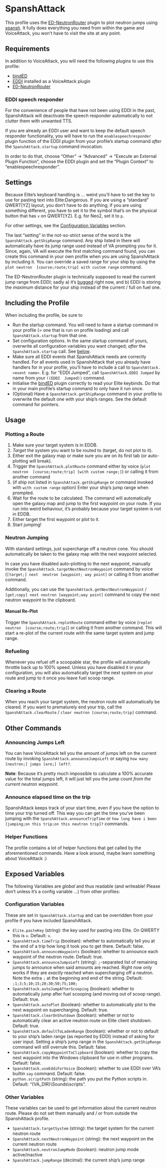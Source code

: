 # SpanshAttack #

This profile uses the 
[ED-NeutronRouter](https://github.com/sc-pulgan/ED-NeutronRouter) plugin to plot 
neutron jumps using [spansh](https://spansh.co.uk/plotter). It fully does 
everything you need from within the game and VoiceAttack, you won’t have to 
visit the site at any point.

## Requirements ##

In addition to VoiceAttack, you will need the following plugins to use this 
profile:

* [bindED](https://forum.voiceattack.com/smf/index.php?topic=564.0)
* [EDDI](https://github.com/EDCD/EDDI) installed as a VoiceAttack plugin
* [ED-NeutronRouter](https://github.com/sc-pulgan/ED-NeutronRouter)

### EDDI speech responder ###

For the convenience of people that have not been using EDDI in the past, 
SpanshAttack will deactivate the speech responder automatically to not clutter 
them with unwanted TTS.

If you are already an EDDI user and want to keep the default speech responder 
functionality, you will have to run the `enablespeechresponder` plugin function 
of the EDDI plugin from your profile’s startup command _after_ the 
`SpanshAttack.startup` command invocation.

In order to do that, choose “Other” → “Advanced” → “Execute an External Plugin 
Function”, choose the EDDI plugin and set the “Plugin Context” to 
“enablespeechresponder”.

## Settings ##

Because Elite’s keyboard handling is … weird you’ll have to set the key to use 
for pasting text into Elite:Dangerous. If you are using a “standard” QWERT[YZ] 
layout, you don’t have to do anything; if you are using something different, you 
have to set it to the symbol that’s on the physical button that has `v` on 
QWERT[YZ]. E.g. for Neo2, set it to `p`.

For other settings, see the [Configuration Variables](#Configuration-Variables) 
section.

The last “setting” in the not-so-strict sense of the word is the 
`SpanshAttack.getShipRange` command. Any ship listed in there will automatically 
have its jump range used instead of VA prompting you for it. Since, again, VA 
will execute the first matching command found, you can create this command in 
your own profile when you are using SpanshAttack by including it. You can 
override a saved range for your ship by using the `plot neutron 
[course;route;trip] with custom range` command.

The ED-NeutronRouter plugin is technically supposed to read the current jump 
range from EDDI; sadly a) it’s 
[bugged](https://github.com/sc-pulgan/ED-NeutronRouter/issues/3) right now, and 
b) EDDI is storing the _maximum_ distance for your ship instead of the current 
/ full on fuel one.

## Including the Profile ##

When including the profile, be sure to

* Run the startup command. You will need to have a startup command in your 
  profile (= one that is run on profile loading) and call `SpanshAttack.startup` 
  from that one.
* Set configuration options. In the same startup command of yours, overwrite all 
  configuration variables you want changed; _after_ the `SpanshAttack.startup` 
  call. See [below](#Configuration-Variables).
* Make sure all EDDI events that SpanshAttack needs are correctly handled. For 
  all events used in SpanshAttack that you already have handlers for in your 
  profile, you’ll have to include a call to `SpanshAttack.<event name>`. E.g. 
  for “EDDI Jumped”, call `SpanshAttack.EDDI Jumped` by name from your `((EDDI 
  Jumped))` command.
* Initialise the [bindED](https://forum.voiceattack.com/SMF?topic=564.0) plugin 
  correctly to read your Elite keybinds. Do that in your main profile’s startup 
  command to only have it run once.
* (Optional) Have a `SpanshAttack.getShipRange` command in your profile to 
  overwrite the default one with your ship’s ranges. See the default command for 
  pointers.

## Usage ##

### Plotting a Route ###

1. Make sure your target system is in EDDB.
1. _Target_ the system you want to be routed to (target, do not plot to it).
1. Either exit the galaxy map or make sure you are on its first tab (or 
   auto-plotting will break).
1. Trigger the `SpanshAttack.plotRoute` command either by voice (`plot neutron 
   [course;route;trip] [with custom range;]`) or calling it from another command
1. (if ship not listed in `SpanshAttack.getShipRange` or command invoked with 
   `with custom range` option) Enter your ship’s jump range when prompted.
1. Wait for the route to be calculated. The command will automatically open the 
   galaxy map and jump to the first waypoint on your route. If you run into 
   weird behaviour, it’s probably because your target system is not in EDDB.
1. Either target the first waypoint or plot to it.
1. Start jumping!

### Neutron Jumping ###

With standard settings, just supercharge off a neutron cone. You should 
automatically be taken to the galaxy map with the next waypoint selected.

In case you have disabled auto-plotting to the next waypoint, manually invoke 
the `SpanshAttack.targetNextNeutronWaypoint` command by voice (`[target;] next 
neutron [waypoint; way point]` or calling it from another command.

Additionally, you can use the `SpanshAttack.getNextNeutronWaypoint` 
/ `[get;copy] next neutron [waypoint;way point]` command to copy the next 
neutron waypoint to the clipboard.

#### Manual Re-Plot ####

Trigger the `SpanshAttack.replotRoute` command either by voice (`replot neutron 
[course;route;trip]`) or calling it from another command. This will start 
a re-plot of the current route with the same target system and jump range.

### Refueling ###

Whenever you refuel off a scoopable star, the profile will automatically 
throttle back up to 100% speed. Unless you have disabled it in your 
configuration, you will also automatically target the next system on your route 
and jump to it once you leave fuel scoop range.

### Clearing a Route ###

When you reach your target system, the neutron route will automatically be 
cleared. If you want to prematurely end your trip, call the 
`SpanshAttack.clearRoute` / `clear neutron [course;route;trip]` command.

## Other Commands ##

### Announcing Jumps Left ###

You can have VoiceAttack tell you the amount of jumps left on the current route 
by invoking `SpanshAttack.announceJumpsLeft` or saying
`how many [neutron;] jumps [are;] left?`.

**Note**: Because it’s pretty much impossible to calculate a 100% accurate value 
for the total jumps left, it will just tell you the jump count _from the current 
neutron waypoint_.

### Announce elapsed time on the trip ###

SpanshAttack keeps track of your start time, even if you have the option to time 
your trip turned off. This way you can get the time you’ve been jumping with the 
`SpanshAttack.announceTripTime` or
`how long have i been [jumping;on this trip;on this neutron trip]?` commands.

### Helper Functions ###

The profile contains a lot of helper functions that get called by the 
aforementioned commands. Have a look around, maybe learn something about 
VoiceAttack :)

## Exposed Variables ##

The following Variables are _global_ and thus readable (and writeable! Please 
don’t unless it’s a config variable …) from other profiles:

### Configuration Variables ###

These are set in `SpanshAttack.startup` and can be overridden from your profile 
if you have included SpanshAttack.

* `Elite.pasteKey` (string): the key used for pasting into Elite. On QWERTY this 
  is `v`. Default: `v`.
* `SpanshAttack.timeTrip` (boolean): whether to automatically tell you at the 
  end of a trip how long it took you to get there. Default: false.
* `SpanshAttack.announceWaypoints` (boolean): whether to announce each waypoint 
  of the neutron route. Default: true.
* `SpanshAttack.announceJumpsLeft` (string): `;`-separated list of remaining 
  jumps to announce when said amounts are reached. Right now only works if they 
  are _exactly_ reached when supercharging off a neutron. Note the extra `;` at 
  the beginning and end of the string. Default: `;1;3;5;10;15;20;30;50;75;100;`
* `SpanshAttack.autoJumpAfterScooping` (boolean): whether to automatically jump 
  after fuel scooping (and moving out of scoop range). Default: true.
* `SpanshAttack.autoPlot` (boolean): whether to automatically plot to the next 
  waypoint on supercharging. Default: true.
* `SpanshAttack.clearOnShutdown` (boolean): whether or not to automatically 
  clear an active neutron route on Elite client shutdown. Default: true.
* `SpanshAttack.defaultToLadenRange` (boolean): whether or not to default to 
  your ship’s laden range (as reported by EDDI) instead of asking for user 
  input.  Setting a ship’s jump range in the `SpanshAttack.getShipRange` command 
  will still overrule this. Default: false.
* `SpanshAttack.copyWaypointToClipboard` (boolean): whether to copy the next 
  waypoint into the Windows clipboard for use in other programs. Default: false.
* `SpanshAttack.useEddiForVoice` (boolean): whether to use EDDI over VA’s 
  builtin `say` command. Default: false.
* `python.scriptPath` (string): the path you put the Python scripts in. 
  Default: “{VA_DIR}\Sounds\scripts”.

### Other Variables ###

These variables can be used to get information about the current neutron route. 
Please do not set them manually and / or from outside the SpanshAttack profile.

* `SpanshAttack.targetSystem` (string): the target system for the current 
  neutron route
* `SpanshAttack.nextNeutronWaypoint` (string): the next waypoint on the current 
  neutron route
* `SpanshAttack.neutronJumpMode` (boolean): neutron jump mode active/inactive
* `SpanshAttack.jumpRange` (decimal): the current ship’s jump range
